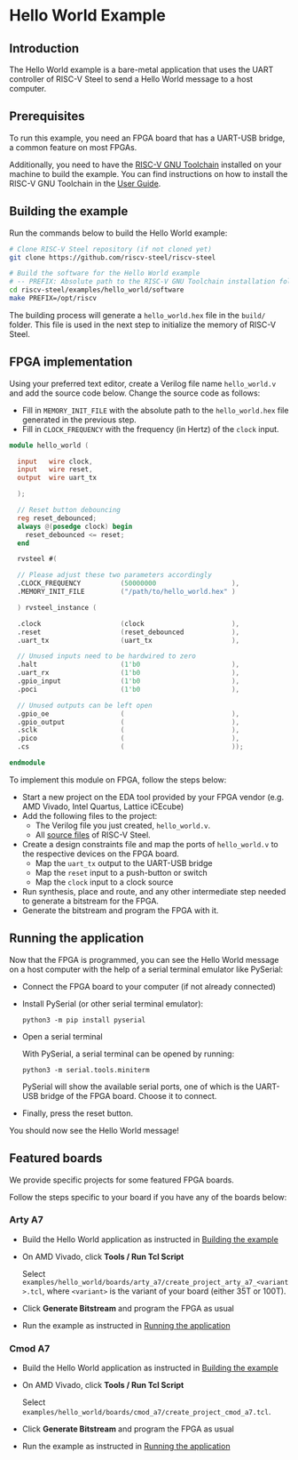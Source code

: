 # Hello World Example

## Introduction

The Hello World example is a bare-metal application that uses the UART controller of RISC-V Steel to send a Hello World message to a host computer.

## Prerequisites

To run this example, you need an FPGA board that has a UART-USB bridge, a common feature on most FPGAs.

Additionally, you need to have the [RISC-V GNU Toolchain](https://github.com/riscv-collab/riscv-gnu-toolchain) installed on your machine to build the example. You can find instructions on how to install the RISC-V GNU Toolchain in the [User Guide](../userguide.md#prerequisites).

## Building the example

Run the commands below to build the Hello World example:

```bash
# Clone RISC-V Steel repository (if not cloned yet)
git clone https://github.com/riscv-steel/riscv-steel

# Build the software for the Hello World example
# -- PREFIX: Absolute path to the RISC-V GNU Toolchain installation folder
cd riscv-steel/examples/hello_world/software
make PREFIX=/opt/riscv
```

The building process will generate a `hello_world.hex` file in the `build/` folder. This file is used in the next step to initialize the memory of RISC-V Steel.

## FPGA implementation

Using your preferred text editor, create a Verilog file name `hello_world.v` and add the source code below. Change the source code as follows:

- Fill in `MEMORY_INIT_FILE` with the absolute path to the `hello_world.hex` file generated in the previous step.
- Fill in `CLOCK_FREQUENCY` with the frequency (in Hertz) of the `clock` input.

```verilog
module hello_world (

  input   wire clock,
  input   wire reset,
  output  wire uart_tx

  );

  // Reset button debouncing
  reg reset_debounced;
  always @(posedge clock) begin
    reset_debounced <= reset;
  end

  rvsteel #(

  // Please adjust these two parameters accordingly
  .CLOCK_FREQUENCY          (50000000                   ),
  .MEMORY_INIT_FILE         ("/path/to/hello_world.hex" )

  ) rvsteel_instance (

  .clock                    (clock                      ),
  .reset                    (reset_debounced            ),
  .uart_tx                  (uart_tx                    ),

  // Unused inputs need to be hardwired to zero
  .halt                     (1'b0                       ),
  .uart_rx                  (1'b0                       ),
  .gpio_input               (1'b0                       ),
  .poci                     (1'b0                       ),

  // Unused outputs can be left open  
  .gpio_oe                  (                           ),
  .gpio_output              (                           ),
  .sclk                     (                           ),
  .pico                     (                           ),  
  .cs                       (                           ));

endmodule
```

To implement this module on FPGA, follow the steps below:

- Start a new project on the EDA tool provided by your FPGA vendor (e.g. AMD Vivado, Intel Quartus, Lattice iCEcube)
- Add the following files to the project:
    - The Verilog file you just created, `hello_world.v`.
    - All [source files](../hardware/index.md#source-files) of RISC-V Steel.
- Create a design constraints file and map the ports of `hello_world.v` to the respective devices on the FPGA board.
    - Map the `uart_tx` output to the UART-USB bridge
    - Map the `reset` input to a push-button or switch
    - Map the `clock` input to a clock source
- Run synthesis, place and route, and any other intermediate step needed to generate a bitstream for the FPGA.
- Generate the bitstream and program the FPGA with it.

## Running the application

Now that the FPGA is programmed, you can see the Hello World message on a host computer with the help of a serial terminal emulator like PySerial:

- Connect the FPGA board to your computer (if not already connected)
- Install PySerial (or other serial terminal emulator):
    
    ```
    python3 -m pip install pyserial
    ```

- Open a serial terminal

    With PySerial, a serial terminal can be opened by running:
    
    ```
    python3 -m serial.tools.miniterm
    ```

    PySerial will show the available serial ports, one of which is the UART-USB bridge of the FPGA board. Choose it to connect.

- Finally, press the reset button.

You should now see the Hello World message!

## Featured boards

We provide specific projects for some featured FPGA boards.

Follow the steps specific to your board if you have any of the boards below:

### Arty A7

- Build the Hello World application as instructed in [Building the example](#building-the-example)
- On AMD Vivado, click __Tools / Run Tcl Script__

    Select `examples/hello_world/boards/arty_a7/create_project_arty_a7_<variant>.tcl`, where `<variant>` is the variant of your board (either 35T or 100T).

- Click **Generate Bitstream** and program the FPGA as usual
- Run the example as instructed in [Running the application](#running-the-application)

### Cmod A7

- Build the Hello World application as instructed in [Building the example](#building-the-example)
- On AMD Vivado, click __Tools / Run Tcl Script__

    Select `examples/hello_world/boards/cmod_a7/create_project_cmod_a7.tcl`.

- Click **Generate Bitstream** and program the FPGA as usual
- Run the example as instructed in [Running the application](#running-the-application)

</br>
</br>